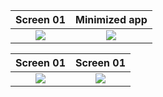 Screen 01             |  Minimized app
:-------------------------:|:-------------------------:
![](https://i.imgur.com/U7h63bj.png)  |  ![](https://i.imgur.com/rccnZIs.png)

Screen 01             |  Screen 01
:-------------------------:|:-------------------------:
![](https://i.imgur.com/RS47tUD.png)  |  ![](https://i.imgur.com/fjqQtA7.png)